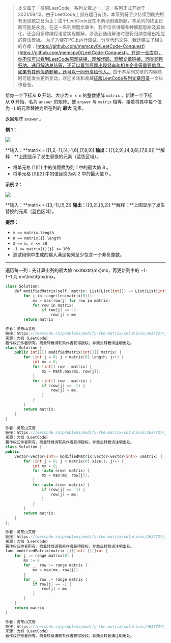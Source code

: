 > 本文属于「征服LeetCode」系列文章之一，这一系列正式开始于2021/08/12。由于LeetCode上部分题目有锁，本系列将至少持续到刷完所有无锁题之日为止；由于LeetCode还在不断地创建新题，本系列的终止日期可能是永远。在这一系列刷题文章中，我不仅会讲解多种解题思路及其优化，还会用多种编程语言实现题解，涉及到通用解法时更将归纳总结出相应的算法模板。
> <b></b>
> 为了方便在PC上运行调试、分享代码文件，我还建立了相关的仓库：[https://github.com/memcpy0/LeetCode-Conquest](https://github.com/memcpy0/LeetCode-Conquest)。在这一仓库中，你不仅可以看到LeetCode原题链接、题解代码、题解文章链接、同类题目归纳、通用解法总结等，还可以看到原题出现频率和相关企业等重要信息。如果有其他优选题解，还可以一同分享给他人。
> <b></b>
> 由于本系列文章的内容随时可能发生更新变动，欢迎关注和收藏[征服LeetCode系列文章目录](https://memcpy0.blog.csdn.net/article/details/119656559)一文以作备忘。

给你一个下标从 **0** 开始、大小为 `m x n` 的整数矩阵 `matrix` ，新建一个下标从 **0** 开始、名为 `answer` 的矩阵。使 `answer` 与 `matrix` 相等，接着将其中每个值为 `-1` 的元素替换为所在列的 **最大** 元素。

返回矩阵 `answer` 。

**例 1：**

![](https://assets.leetcode.com/uploads/2023/12/24/matrix1.png)

**输入：**matrix = [[1,2,-1],[4,-1,6],[7,8,9]]
**输出：**[[1,2,9],[4,8,6],[7,8,9]]
**解释：**上图显示了发生替换的元素（蓝色区域）。
- 将单元格 [1][1] 中的值替换为列 1 中的最大值 8 。
- 将单元格 [0][2] 中的值替换为列 2 中的最大值 9 。

**示例 2：**

![](https://assets.leetcode.com/uploads/2023/12/24/matrix2.png)

**输入：**matrix = [[3,-1],[5,2]]
**输出：**[[3,2],[5,2]]
**解释：**上图显示了发生替换的元素（蓝色区域）。

**提示：**

- `m == matrix.length`
- `n == matrix[i].length`
- `2 <= m, n <= 50`
- `-1 <= matrix[i][j] <= 100`
- 测试用例中生成的输入满足每列至少包含一个非负整数。

---
遍历每一列：先计算出列的最大值 mx\textit{mx}mx，再更新列中的 −1-1−1 为 mx\textit{mx}mx。
```cpp
class Solution:
    def modifiedMatrix(self, matrix: List[List[int]]) -> List[List[int]]:
        for j in range(len(matrix[0])):
            mx = max(row[j] for row in matrix)
            for row in matrix:
                if row[j] == -1:
                    row[j] = mx
        return matrix

作者：灵茶山艾府
链接：https://leetcode.cn/problems/modify-the-matrix/solutions/2637727/jian-ji-xie-fa-pythonjavacgo-by-endlessc-7ak3/
来源：力扣（LeetCode）
著作权归作者所有。商业转载请联系作者获得授权，非商业转载请注明出处。
class Solution {
    public int[][] modifiedMatrix(int[][] matrix) {
        for (int j = 0; j < matrix[0].length; j++) {
            int mx = 0;
            for (int[] row : matrix) {
                mx = Math.max(mx, row[j]);
            }
            for (int[] row : matrix) {
                if (row[j] == -1) {
                    row[j] = mx;
                }
            }
        }
        return matrix;
    }
}

作者：灵茶山艾府
链接：https://leetcode.cn/problems/modify-the-matrix/solutions/2637727/jian-ji-xie-fa-pythonjavacgo-by-endlessc-7ak3/
来源：力扣（LeetCode）
著作权归作者所有。商业转载请联系作者获得授权，非商业转载请注明出处。
class Solution {
public:
    vector<vector<int>> modifiedMatrix(vector<vector<int>> &matrix) {
        for (int j = 0; j < matrix[0].size(); j++) {
            int mx = 0;
            for (auto &row: matrix) {
                mx = max(mx, row[j]);
            }
            for (auto &row: matrix) {
                if (row[j] == -1) {
                    row[j] = mx;
                }
            }
        }
        return matrix;
    }
};

作者：灵茶山艾府
链接：https://leetcode.cn/problems/modify-the-matrix/solutions/2637727/jian-ji-xie-fa-pythonjavacgo-by-endlessc-7ak3/
来源：力扣（LeetCode）
著作权归作者所有。商业转载请联系作者获得授权，非商业转载请注明出处。
func modifiedMatrix(matrix [][]int) [][]int {
	for j := range matrix[0] {
		mx := 0
		for _, row := range matrix {
			mx = max(mx, row[j])
		}
		for _, row := range matrix {
			if row[j] == -1 {
				row[j] = mx
			}
		}
	}
	return matrix
}

作者：灵茶山艾府
链接：https://leetcode.cn/problems/modify-the-matrix/solutions/2637727/jian-ji-xie-fa-pythonjavacgo-by-endlessc-7ak3/
来源：力扣（LeetCode）
著作权归作者所有。商业转载请联系作者获得授权，非商业转载请注明出处。
```